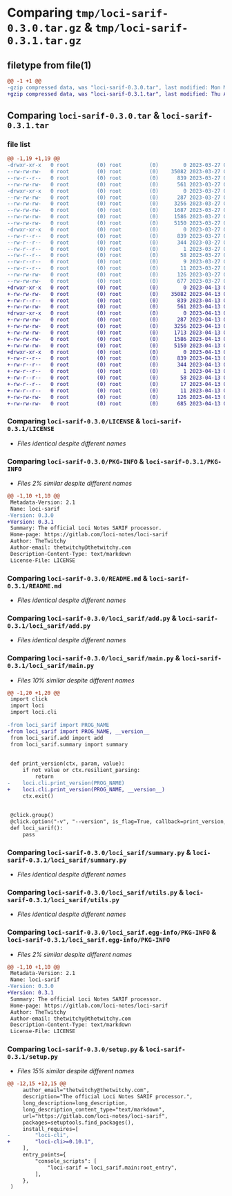 # Comparing `tmp/loci-sarif-0.3.0.tar.gz` & `tmp/loci-sarif-0.3.1.tar.gz`

## filetype from file(1)

```diff
@@ -1 +1 @@
-gzip compressed data, was "loci-sarif-0.3.0.tar", last modified: Mon Mar 27 02:18:46 2023, max compression
+gzip compressed data, was "loci-sarif-0.3.1.tar", last modified: Thu Apr 13 02:47:34 2023, max compression
```

## Comparing `loci-sarif-0.3.0.tar` & `loci-sarif-0.3.1.tar`

### file list

```diff
@@ -1,19 +1,19 @@
-drwxr-xr-x   0 root         (0) root         (0)        0 2023-03-27 02:18:46.652089 loci-sarif-0.3.0/
--rw-rw-rw-   0 root         (0) root         (0)    35082 2023-03-27 02:18:32.000000 loci-sarif-0.3.0/LICENSE
--rw-r--r--   0 root         (0) root         (0)      839 2023-03-27 02:18:46.653089 loci-sarif-0.3.0/PKG-INFO
--rw-rw-rw-   0 root         (0) root         (0)      561 2023-03-27 02:18:32.000000 loci-sarif-0.3.0/README.md
-drwxr-xr-x   0 root         (0) root         (0)        0 2023-03-27 02:18:46.650089 loci-sarif-0.3.0/loci_sarif/
--rw-rw-rw-   0 root         (0) root         (0)      287 2023-03-27 02:18:44.000000 loci-sarif-0.3.0/loci_sarif/__init__.py
--rw-rw-rw-   0 root         (0) root         (0)     3256 2023-03-27 02:18:32.000000 loci-sarif-0.3.0/loci_sarif/add.py
--rw-rw-rw-   0 root         (0) root         (0)     1687 2023-03-27 02:18:32.000000 loci-sarif-0.3.0/loci_sarif/main.py
--rw-rw-rw-   0 root         (0) root         (0)     1586 2023-03-27 02:18:32.000000 loci-sarif-0.3.0/loci_sarif/summary.py
--rw-rw-rw-   0 root         (0) root         (0)     5150 2023-03-27 02:18:32.000000 loci-sarif-0.3.0/loci_sarif/utils.py
-drwxr-xr-x   0 root         (0) root         (0)        0 2023-03-27 02:18:46.652089 loci-sarif-0.3.0/loci_sarif.egg-info/
--rw-r--r--   0 root         (0) root         (0)      839 2023-03-27 02:18:46.000000 loci-sarif-0.3.0/loci_sarif.egg-info/PKG-INFO
--rw-r--r--   0 root         (0) root         (0)      344 2023-03-27 02:18:46.000000 loci-sarif-0.3.0/loci_sarif.egg-info/SOURCES.txt
--rw-r--r--   0 root         (0) root         (0)        1 2023-03-27 02:18:46.000000 loci-sarif-0.3.0/loci_sarif.egg-info/dependency_links.txt
--rw-r--r--   0 root         (0) root         (0)       58 2023-03-27 02:18:46.000000 loci-sarif-0.3.0/loci_sarif.egg-info/entry_points.txt
--rw-r--r--   0 root         (0) root         (0)        9 2023-03-27 02:18:46.000000 loci-sarif-0.3.0/loci_sarif.egg-info/requires.txt
--rw-r--r--   0 root         (0) root         (0)       11 2023-03-27 02:18:46.000000 loci-sarif-0.3.0/loci_sarif.egg-info/top_level.txt
--rw-rw-rw-   0 root         (0) root         (0)      126 2023-03-27 02:18:46.653089 loci-sarif-0.3.0/setup.cfg
--rw-rw-rw-   0 root         (0) root         (0)      677 2023-03-27 02:18:32.000000 loci-sarif-0.3.0/setup.py
+drwxr-xr-x   0 root         (0) root         (0)        0 2023-04-13 02:47:34.064591 loci-sarif-0.3.1/
+-rw-rw-rw-   0 root         (0) root         (0)    35082 2023-04-13 02:47:20.000000 loci-sarif-0.3.1/LICENSE
+-rw-r--r--   0 root         (0) root         (0)      839 2023-04-13 02:47:34.064591 loci-sarif-0.3.1/PKG-INFO
+-rw-rw-rw-   0 root         (0) root         (0)      561 2023-04-13 02:47:20.000000 loci-sarif-0.3.1/README.md
+drwxr-xr-x   0 root         (0) root         (0)        0 2023-04-13 02:47:34.062761 loci-sarif-0.3.1/loci_sarif/
+-rw-rw-rw-   0 root         (0) root         (0)      287 2023-04-13 02:47:31.000000 loci-sarif-0.3.1/loci_sarif/__init__.py
+-rw-rw-rw-   0 root         (0) root         (0)     3256 2023-04-13 02:47:20.000000 loci-sarif-0.3.1/loci_sarif/add.py
+-rw-rw-rw-   0 root         (0) root         (0)     1713 2023-04-13 02:47:20.000000 loci-sarif-0.3.1/loci_sarif/main.py
+-rw-rw-rw-   0 root         (0) root         (0)     1586 2023-04-13 02:47:20.000000 loci-sarif-0.3.1/loci_sarif/summary.py
+-rw-rw-rw-   0 root         (0) root         (0)     5150 2023-04-13 02:47:20.000000 loci-sarif-0.3.1/loci_sarif/utils.py
+drwxr-xr-x   0 root         (0) root         (0)        0 2023-04-13 02:47:34.064591 loci-sarif-0.3.1/loci_sarif.egg-info/
+-rw-r--r--   0 root         (0) root         (0)      839 2023-04-13 02:47:34.000000 loci-sarif-0.3.1/loci_sarif.egg-info/PKG-INFO
+-rw-r--r--   0 root         (0) root         (0)      344 2023-04-13 02:47:34.000000 loci-sarif-0.3.1/loci_sarif.egg-info/SOURCES.txt
+-rw-r--r--   0 root         (0) root         (0)        1 2023-04-13 02:47:34.000000 loci-sarif-0.3.1/loci_sarif.egg-info/dependency_links.txt
+-rw-r--r--   0 root         (0) root         (0)       58 2023-04-13 02:47:34.000000 loci-sarif-0.3.1/loci_sarif.egg-info/entry_points.txt
+-rw-r--r--   0 root         (0) root         (0)       17 2023-04-13 02:47:34.000000 loci-sarif-0.3.1/loci_sarif.egg-info/requires.txt
+-rw-r--r--   0 root         (0) root         (0)       11 2023-04-13 02:47:34.000000 loci-sarif-0.3.1/loci_sarif.egg-info/top_level.txt
+-rw-rw-rw-   0 root         (0) root         (0)      126 2023-04-13 02:47:34.065507 loci-sarif-0.3.1/setup.cfg
+-rw-rw-rw-   0 root         (0) root         (0)      685 2023-04-13 02:47:20.000000 loci-sarif-0.3.1/setup.py
```

### Comparing `loci-sarif-0.3.0/LICENSE` & `loci-sarif-0.3.1/LICENSE`

 * *Files identical despite different names*

### Comparing `loci-sarif-0.3.0/PKG-INFO` & `loci-sarif-0.3.1/PKG-INFO`

 * *Files 2% similar despite different names*

```diff
@@ -1,10 +1,10 @@
 Metadata-Version: 2.1
 Name: loci-sarif
-Version: 0.3.0
+Version: 0.3.1
 Summary: The official Loci Notes SARIF processor.
 Home-page: https://gitlab.com/loci-notes/loci-sarif
 Author: TheTwitchy
 Author-email: thetwitchy@thetwitchy.com
 Description-Content-Type: text/markdown
 License-File: LICENSE
```

### Comparing `loci-sarif-0.3.0/README.md` & `loci-sarif-0.3.1/README.md`

 * *Files identical despite different names*

### Comparing `loci-sarif-0.3.0/loci_sarif/add.py` & `loci-sarif-0.3.1/loci_sarif/add.py`

 * *Files identical despite different names*

### Comparing `loci-sarif-0.3.0/loci_sarif/main.py` & `loci-sarif-0.3.1/loci_sarif/main.py`

 * *Files 10% similar despite different names*

```diff
@@ -1,20 +1,20 @@
 import click
 import loci
 import loci.cli
 
-from loci_sarif import PROG_NAME
+from loci_sarif import PROG_NAME, __version__
 from loci_sarif.add import add
 from loci_sarif.summary import summary
 
 
 def print_version(ctx, param, value):
     if not value or ctx.resilient_parsing:
         return
-    loci.cli.print_version(PROG_NAME)
+    loci.cli.print_version(PROG_NAME, __version__)
     ctx.exit()
 
 
 @click.group()
 @click.option("-v", "--version", is_flag=True, callback=print_version, expose_value=False, is_eager=True)
 def loci_sarif():
     pass
```

### Comparing `loci-sarif-0.3.0/loci_sarif/summary.py` & `loci-sarif-0.3.1/loci_sarif/summary.py`

 * *Files identical despite different names*

### Comparing `loci-sarif-0.3.0/loci_sarif/utils.py` & `loci-sarif-0.3.1/loci_sarif/utils.py`

 * *Files identical despite different names*

### Comparing `loci-sarif-0.3.0/loci_sarif.egg-info/PKG-INFO` & `loci-sarif-0.3.1/loci_sarif.egg-info/PKG-INFO`

 * *Files 2% similar despite different names*

```diff
@@ -1,10 +1,10 @@
 Metadata-Version: 2.1
 Name: loci-sarif
-Version: 0.3.0
+Version: 0.3.1
 Summary: The official Loci Notes SARIF processor.
 Home-page: https://gitlab.com/loci-notes/loci-sarif
 Author: TheTwitchy
 Author-email: thetwitchy@thetwitchy.com
 Description-Content-Type: text/markdown
 License-File: LICENSE
```

### Comparing `loci-sarif-0.3.0/setup.py` & `loci-sarif-0.3.1/setup.py`

 * *Files 15% similar despite different names*

```diff
@@ -12,15 +12,15 @@
     author_email="thetwitchy@thetwitchy.com",
     description="The official Loci Notes SARIF processor.",
     long_description=long_description,
     long_description_content_type="text/markdown",
     url="https://gitlab.com/loci-notes/loci-sarif",
     packages=setuptools.find_packages(),
     install_requires=[
-        "loci-cli",
+        "loci-cli>=0.10.1",
     ],
     entry_points={
         "console_scripts": [
             "loci-sarif = loci_sarif.main:root_entry",
         ],
     },
 )
```

